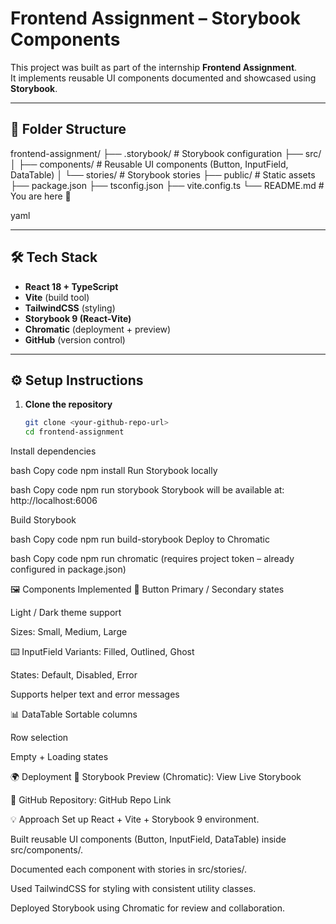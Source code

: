 # Frontend Assignment – Storybook Components

This project was built as part of the internship **Frontend Assignment**.  
It implements reusable UI components documented and showcased using **Storybook**.

---

## 📂 Folder Structure

frontend-assignment/
├── .storybook/ # Storybook configuration
├── src/
│ ├── components/ # Reusable UI components (Button, InputField, DataTable)
│ └── stories/ # Storybook stories
├── public/ # Static assets
├── package.json
├── tsconfig.json
├── vite.config.ts
└── README.md # You are here 🚀

yaml

---

## 🛠️ Tech Stack

- **React 18 + TypeScript**
- **Vite** (build tool)
- **TailwindCSS** (styling)
- **Storybook 9 (React-Vite)**
- **Chromatic** (deployment + preview)
- **GitHub** (version control)

---

## ⚙️ Setup Instructions

1. **Clone the repository**
   ```bash
   git clone <your-github-repo-url>
   cd frontend-assignment
Install dependencies

bash
Copy code
npm install
Run Storybook locally

bash
Copy code
npm run storybook
Storybook will be available at: http://localhost:6006

Build Storybook

bash
Copy code
npm run build-storybook
Deploy to Chromatic

bash
Copy code
npm run chromatic
(requires project token – already configured in package.json)

🖼️ Components Implemented
🔘 Button
Primary / Secondary states

Light / Dark theme support

Sizes: Small, Medium, Large

⌨️ InputField
Variants: Filled, Outlined, Ghost

States: Default, Disabled, Error

Supports helper text and error messages

📊 DataTable
Sortable columns

Row selection

Empty + Loading states

🌍 Deployment
🔗 Storybook Preview (Chromatic):
View Live Storybook

🔗 GitHub Repository:
GitHub Repo Link

💡 Approach
Set up React + Vite + Storybook 9 environment.

Built reusable UI components (Button, InputField, DataTable) inside src/components/.

Documented each component with stories in src/stories/.

Used TailwindCSS for styling with consistent utility classes.

Deployed Storybook using Chromatic for review and collaboration.
